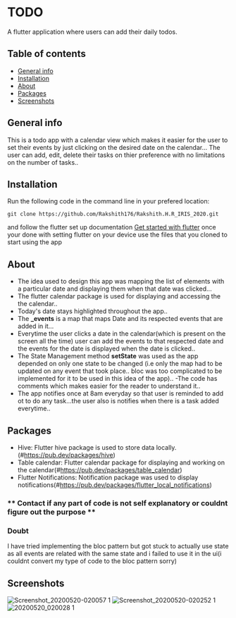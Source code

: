 # TODO
A flutter application where users can add their daily todos.

## Table of contents
* [General info](#general-info)
* [Installation](#installation)
* [About](#about)
* [Packages](#packages)
* [Screenshots](#screenshots)



## General info
This is a todo app with a calendar view which makes it easier for the user to set their events by just clicking on the desired date on the calendar...
The user can add, edit, delete their tasks on thier preference with no limitations on the number of tasks..


## Installation
Run the following code in the command line in your prefered location:
```
git clone https://github.com/Rakshith176/Rakshith.H.R_IRIS_2020.git
```
and follow the flutter set up documentation [Get started with flutter](https://flutter.dev/docs/get-started/install)
once your done with setting flutter on your device use the files that you cloned to start using the app


## About
- The idea used to design this app was mapping the list of elements with a particular date and displaying them when that date was clicked...
- The flutter calendar package is used for displaying and accessing the the calendar..
- Today's date stays highlighted throughout the app..
- The **_events** is a map that maps Date and its respected events that are added in it...
- Everytime the user clicks a date in the calendar(which is present on the screen all the time) user can add the events to that respected date and the events for the date is displayed when the date is clicked..
- The State Management method **setState** was used as the app depended on only one state to be changed (i.e only the map had to be updated on any event that took place.. bloc was too complicated to be implemented for it to be used in this idea of the app)..
-The code has comments which makes easier for the reader to understand it..
- The app notifies once at 8am everyday so that user is reminded to add ot to do any task...the user also is notifies when there is a task added everytime..



## Packages
- Hive: Flutter hive package is used to store data locally.(#https://pub.dev/packages/hive)
- Table calendar: Flutter calendar package for displaying and working on the calendar(#https://pub.dev/packages/table_calendar)
- Flutter Notifications: Notification package was used to display notifications(#https://pub.dev/packages/flutter_local_notifications)


### ** Contact if any part of code is not self explanatory or couldnt figure out the purpose **


### Doubt
I have tried implementing the bloc pattern but got stuck to actually use state as all events are related with the same state and i failed to use it in the ui(i couldnt convert my type of code to the bloc pattern sorry)


## Screenshots
![Screenshot_20200520-020057 1](https://user-images.githubusercontent.com/58885049/82376345-91ebfa80-9a3f-11ea-8aaa-1dbaa7fd12c4.jpg)
![Screenshot_20200520-020252 1](https://user-images.githubusercontent.com/58885049/82376433-bfd13f00-9a3f-11ea-8faf-71d5fb77abbc.jpg)
![20200520_020028 1](https://user-images.githubusercontent.com/58885049/82376738-2f472e80-9a40-11ea-9e0f-535eaf14202e.gif)









